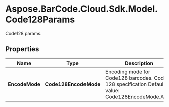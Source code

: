 # Aspose.BarCode.Cloud.Sdk.Model.Code128Params

Code128 params.

## Properties

Name | Type | Description | Notes
---- | ---- | ----------- | -----
**EncodeMode** | **Code128EncodeMode** | Encoding mode for Code128 barcodes. Code 128 specification Default value: Code128EncodeMode.Auto. | [optional]
